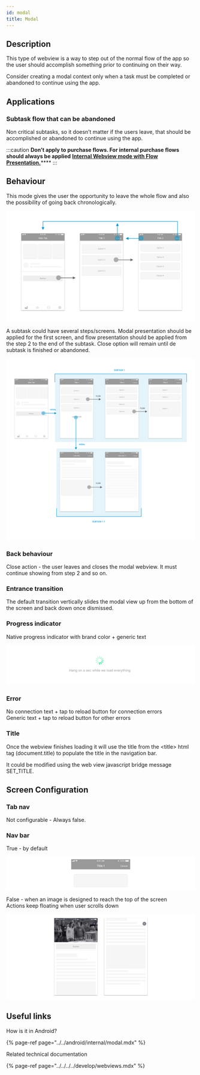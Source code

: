 ```yaml
---
id: modal
title: Modal
---
```


## Description

This type of webview is a way to step out of the normal flow of the app so the user should accomplish something prior to continuing on their way.

Consider creating a modal context only when a task must be completed or abandoned to continue using the app.

## Applications

### Subtask flow that can be abandoned

Non critical subtasks, so it doesn’t matter if the users leave, that should be accomplished or abandoned to continue using the app.

:::caution
**Don’t apply to purchase flows. For internal purchase flows should always be applied** [**Internal Webview mode with Flow Presentation.**](flow.mdx)\*\*\*\*
:::

## Behaviour

This mode gives the user the opportunity to leave the whole flow and also the possibility of going back chronologically.

![iOS Internal Modal behaviour](../../../../img/ios_internal_modal.png)

A subtask could have several steps/screens. Modal presentation should be applied for the first screen, and flow presentation should be applied from the step 2 to the end of the subtask. Close option will remain until de subtask is finished or abandoned.

![](../../../../img/ios_internal_modal_subtask.png)

### Back behaviour

Close action - the user leaves and closes the modal webview. It must continue showing from step 2 and so on.

### Entrance transition

The default transition vertically slides the modal view up from the bottom of the screen and back down once dismissed.

### Progress indicator

Native progress indicator with brand color + generic text

![](../../../../img/ios_progress-indicator.png)

### Error

No connection text + tap to reload button for connection errors  
Generic text + tap to reload button for other errors

### Title

Once the webview finishes loading it will use the title from the &lt;title&gt; html tag \(document.title\) to populate the title in the navigation bar.

It could be modified using the web view javascript bridge message SET\_TITLE.

## Screen Configuration

### Tab nav

Not configurable - Always false.

### Nav bar

True - by default

![](../../../../img/ios_internal_modal_navbar_true.png)

False - when an image is designed to reach the top of the screen  
Actions keep floating when user scrolls down

![](../../../../img/ios_internal_modal_navbar_false.png)

## Useful links <a id="useful-links"></a>

How is it in Android?

{% page-ref page="../../android/internal/modal.mdx" %}

 Related technical documentation

{% page-ref page="../../../../develop/webviews.mdx" %}

  


